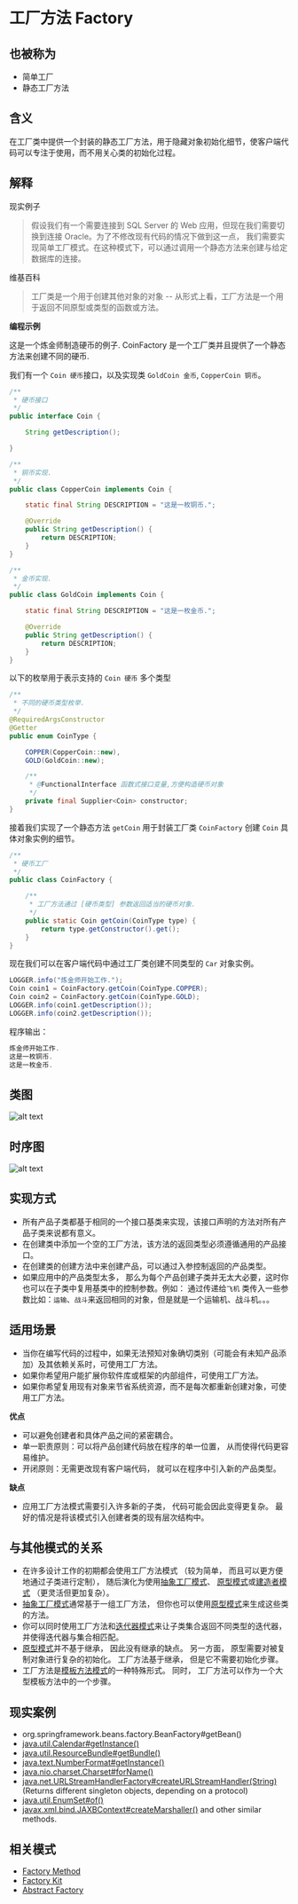 # 工厂方法 Factory

## 也被称为

* 简单工厂
* 静态工厂方法

## 含义

在工厂类中提供一个封装的静态工厂方法，用于隐藏对象初始化细节，使客户端代码可以专注于使用，而不用关心类的初始化过程。

## 解释

现实例子

> 假设我们有一个需要连接到 SQL Server 的 Web 应用，但现在我们需要切换到连接 Oracle。为了不修改现有代码的情况下做到这一点，
> 我们需要实现简单工厂模式。在这种模式下，可以通过调用一个静态方法来创建与给定数据库的连接。

维基百科

> 工厂类是一个用于创建其他对象的对象 -- 从形式上看，工厂方法是一个用于返回不同原型或类型的函数或方法。

**编程示例**

这是一个炼金师制造硬币的例子. CoinFactory 是一个工厂类并且提供了一个静态方法来创建不同的硬币.

我们有一个  `Coin 硬币`接口，以及实现类 `GoldCoin 金币`, `CopperCoin 铜币`。

```java
/**
 * 硬币接口
 */
public interface Coin {

    String getDescription();

}

/**
 * 铜币实现.
 */
public class CopperCoin implements Coin {

    static final String DESCRIPTION = "这是一枚铜币.";

    @Override
    public String getDescription() {
        return DESCRIPTION;
    }
}

/**
 * 金币实现.
 */
public class GoldCoin implements Coin {

    static final String DESCRIPTION = "这是一枚金币.";

    @Override
    public String getDescription() {
        return DESCRIPTION;
    }
}
```

以下的枚举用于表示支持的 `Coin 硬币` 多个类型

```java
/**
 * 不同的硬币类型枚举.
 */
@RequiredArgsConstructor
@Getter
public enum CoinType {

    COPPER(CopperCoin::new),
    GOLD(GoldCoin::new);

    /**
     * @FunctionalInterface 函数式接口变量,方便构造硬币对象
     */
    private final Supplier<Coin> constructor;
}

```

接着我们实现了一个静态方法  `getCoin` 用于封装工厂类 `CoinFactory`  创建 `Coin` 具体对象实例的细节。

```java
/**
 * 硬币工厂
 */
public class CoinFactory {

    /**
     * 工厂方法通过 [硬币类型] 参数返回适当的硬币对象.
     */
    public static Coin getCoin(CoinType type) {
        return type.getConstructor().get();
    }
}
```

现在我们可以在客户端代码中通过工厂类创建不同类型的 `Car` 对象实例。

```java
LOGGER.info("炼金师开始工作.");
Coin coin1 = CoinFactory.getCoin(CoinType.COPPER);
Coin coin2 = CoinFactory.getCoin(CoinType.GOLD);
LOGGER.info(coin1.getDescription());
LOGGER.info(coin2.getDescription());
```

程序输出：

```java
炼金师开始工作.
这是一枚铜币.
这是一枚金币.
```

## 类图

![alt text](/src/main/resources/puml/uml/factory.urm.png "Factory pattern class diagram")

## 时序图

![alt text](/src/main/resources/puml/puml/Factory.png)

## 实现方式

* 所有产品子类都基于相同的一个接口基类来实现，该接口声明的方法对所有产品子类来说都有意义。
* 在创建类中添加一个空的工厂方法，该方法的返回类型必须遵循通用的产品接口。
* 在创建类的创建方法中来创建产品，可以通过入参控制返回的产品类型。
* 如果应用中的产品类型太多， 那么为每个产品创建子类并无太大必要，这时你也可以在子类中复用基类中的控制参数。例如： 通过传递给`飞机` 类传入一些参数比如：`运输`、`战斗`来返回相同的对象，但是就是一个运输机、战斗机。。。

## 适用场景

* 当你在编写代码的过程中，如果无法预知对象确切类别（可能会有未知产品添加）及其依赖关系时，可使用工厂方法。
* 如果你希望用户能扩展你软件库或框架的内部组件，可使用工厂方法。
* 如果你希望复用现有对象来节省系统资源，而不是每次都重新创建对象，可使用工厂方法。

**优点**

* 可以避免创建者和具体产品之间的紧密耦合。
* 单一职责原则：可以将产品创建代码放在程序的单一位置， 从而使得代码更容易维护。
* 开闭原则：无需更改现有客户端代码， 就可以在程序中引入新的产品类型。

**缺点**

* 应用工厂方法模式需要引入许多新的子类， 代码可能会因此变得更复杂。 最好的情况是将该模式引入创建者类的现有层次结构中。

## 与其他模式的关系
* 在许多设计工作的初期都会使用工厂方法模式 （较为简单， 而且可以更方便地通过子类进行定制）， 随后演化为使用[抽象工厂模式](Abstract)、 [原型模式](Prototype)或[建造者模式](Builder) （更灵活但更加复杂）。
* [抽象工厂模式](Abstract)通常基于一组工厂方法， 但你也可以使用[原型模式](Prototype)来生成这些类的方法。
* 你可以同时使用工厂方法和[迭代器模式](Iterator)来让子类集合返回不同类型的迭代器， 并使得迭代器与集合相匹配。
* [原型模式](Prototype)并不基于继承， 因此没有继承的缺点。 另一方面， 原型需要对被复制对象进行复杂的初始化。 工厂方法基于继承， 但是它不需要初始化步骤。
* 工厂方法是[模板方法模式](Template)的一种特殊形式。 同时， 工厂方法可以作为一个大型模板方法中的一个步骤。

## 现实案例

* org.springframework.beans.factory.BeanFactory#getBean()
* [java.util.Calendar#getInstance()](https://docs.oracle.com/javase/8/docs/api/java/util/Calendar.html#getInstance--)
* [java.util.ResourceBundle#getBundle()](https://docs.oracle.com/javase/8/docs/api/java/util/ResourceBundle.html#getBundle-java.lang.String-)
* [java.text.NumberFormat#getInstance()](https://docs.oracle.com/javase/8/docs/api/java/text/NumberFormat.html#getInstance--)
* [java.nio.charset.Charset#forName()](https://docs.oracle.com/javase/8/docs/api/java/nio/charset/Charset.html#forName-java.lang.String-)
* [java.net.URLStreamHandlerFactory#createURLStreamHandler(String)](https://docs.oracle.com/javase/8/docs/api/java/net/URLStreamHandlerFactory.html) (Returns different singleton objects, depending on a protocol)
* [java.util.EnumSet#of()](https://docs.oracle.com/javase/8/docs/api/java/util/EnumSet.html#of(E))
* [javax.xml.bind.JAXBContext#createMarshaller()](https://docs.oracle.com/javase/8/docs/api/javax/xml/bind/JAXBContext.html#createMarshaller--) and other similar methods.

## 相关模式

* [Factory Method](https://java-design-patterns.com/patterns/factory-method/)
* [Factory Kit](https://java-design-patterns.com/patterns/factory-kit/)
* [Abstract Factory](https://java-design-patterns.com/patterns/abstract-factory/)

